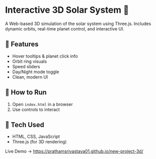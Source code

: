 # Interactive 3D Solar System 🌌

A Web-based 3D simulation of the solar system using Three.js. Includes dynamic orbits, real-time planet control, and interactive UI.

## 🔧 Features
- Hover tooltips & planet click info
- Orbit ring visuals
- Speed sliders
- Day/Night mode toggle
- Clean, modern UI

## 🚀 How to Run
1. Open `index.html` in a browser
2. Use controls to interact

## 📁 Tech Used
- HTML, CSS, JavaScript
- Three.js (for 3D rendering)

Live Demo -> https://prathamsrivastava01.github.io/new-project-3d/
